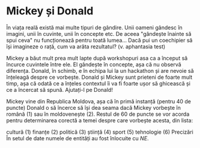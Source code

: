 # Mickey și Donald
În viața reală există mai multe tipuri de gândire. Unii oameni gândesc în imagini, unii în cuvinte, unii în concepte etc. De aceea "gândește înainte să spui ceva" nu funcționează pentru toată lumea... Dacă pui un coechipier să își imagineze o rață, cum va arăta rezultatul? (v. aphantasia test)

Mickey a băut mult prea mult lapte după workshopuri asa ca a început să încurce cuvintele între ele. El gândește în concepte, așa că nu observă diferența. Donald, în schimb, e în echipa lui la un hackathon și are nevoie să înțeleagă despre ce vorbește. Donald și Mickey sunt prieteni de foarte mult timp, așa că odată ce a înțeles contextul îi va fi foarte ușor să ghicească și ce a încercat să spună. Ajutați-l pe Donald!

Mickey vine din Republica Moldova, așa că în primă instanță (pentru 40 de puncte) Donald o să încerce să își dea seama dacă Mickey vorbește în română (1) sau în moldovenește (2). Restul de 60 de puncte se vor acorda pentru determinarea corectă a temei despre care vorbește acesta, din lista:

cultură (1)
finanțe (2)
politică (3)
știință (4)
sport (5)
tehnologie (6)
Precizări
În setul de date numele de entități au fost înlocuite cu $NE$.
